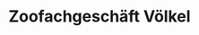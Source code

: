 ---
title: "Zoofachgeschäft Völkel"
url: /neustadt-in-sachsen/zoofachgeschaeft-voelkel/
shop: Tiere
---